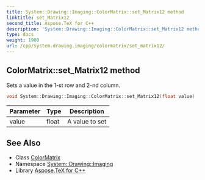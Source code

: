 ```yaml
---
title: System::Drawing::Imaging::ColorMatrix::set_Matrix12 method
linktitle: set_Matrix12
second_title: Aspose.TeX for C++
description: 'System::Drawing::Imaging::ColorMatrix::set_Matrix12 method. Sets a value in the 1-st row and 2-nd column in C++.'
type: docs
weight: 1900
url: /cpp/system.drawing.imaging/colormatrix/set_matrix12/
---
```

## ColorMatrix::set_Matrix12 method


Sets a value in the 1-st row and 2-nd column.

```cpp
void System::Drawing::Imaging::ColorMatrix::set_Matrix12(float value)
```


| Parameter | Type | Description |
| --- | --- | --- |
| value | float | A value to set |

## See Also

* Class [ColorMatrix](../)
* Namespace [System::Drawing::Imaging](../../)
* Library [Aspose.TeX for C++](../../../)
